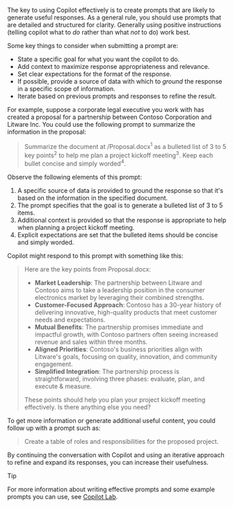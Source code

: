 The key to using Copilot effectively is to create prompts that are likely to generate useful responses. As a general rule, you should use prompts that are detailed and structured for clarity. Generally using positive instructions (telling copilot what to *do* rather than what *not* to do) work best.

Some key things to consider when submitting a prompt are:

- State a specific goal for what you want the copilot to do.
- Add context to maximize response appropriateness and relevance.
- Set clear expectations for the format of the response.
- If possible, provide a source of data with which to *ground* the response in a specific scope of information.
- Iterate based on previous prompts and responses to refine the result.

For example, suppose a corporate legal executive you work with has created a proposal for a partnership between Contoso Corporation and Litware Inc. You could use the following prompt to summarize the information in the proposal:

> Summarize the document at /Proposal.docx<sup>1</sup> as a bulleted list of 3 to 5 key points<sup>2</sup> to help me plan a project kickoff meeting<sup>3</sup>. Keep each bullet concise and simply worded<sup>4</sup>.

Observe the following elements of this prompt:

1. A specific source of data is provided to ground the response so that it's based on the information in the specified document.
1. The prompt specifies that the goal is to generate a bulleted list of 3 to 5 items.
1. Additional context is provided so that the response is appropriate to help when planning a project kickoff meeting.
1. Explicit expectations are set that the bulleted items should be concise and simply worded.

Copilot might respond to this prompt with something like this:

> Here are the key points from Proposal.docx:
> 
> - **Market Leadership**: The partnership between Litware and Contoso aims to take a leadership position in the consumer electronics market by leveraging their combined strengths.
> - **Customer-Focused Approach**: Contoso has a 30-year history of delivering innovative, high-quality products that meet customer needs and expectations.
> - **Mutual Benefits**: The partnership promises immediate and impactful growth, with Contoso partners often seeing increased revenue and sales within three months.
> - **Aligned Priorities**: Contoso's business priorities align with Litware's goals, focusing on quality, innovation, and community engagement.
> - **Simplified Integration**: The partnership process is straightforward, involving three phases: evaluate, plan, and execute & measure.
>
> These points should help you plan your project kickoff meeting effectively. Is there anything else you need?

To get more information or generate additional useful content, you could follow up with a prompt such as:

> Create a table of roles and responsibilities for the proposed project.

By continuing the conversation with Copilot and using an iterative approach to refine and expand its responses, you can increase their usefulness.

> [!TIP]
> For more information about writing effective prompts and some example prompts you can use, see [Copilot Lab](https://copilot.cloud.microsoft/prompts).
